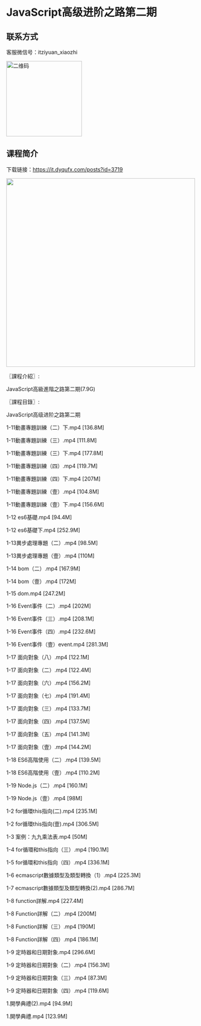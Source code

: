 # JavaScript高级进阶之路第二期

## 联系方式

客服微信号：itziyuan_xiaozhi

<img src="https://ziyuanyun.oss-cn-guangzhou.aliyuncs.com/common/20240614073449/666b82192834a.jpg" width="200" height="200" alt="二维码">

## 课程简介

下载链接：https://it.dyqufx.com/posts?id=3719

<img src="https://ziyuanyun.oss-cn-guangzhou.aliyuncs.com/yun/20240515185312/664494186948d.jpg" width="500" alt="">

  〖課程介紹〗:

 JavaScript高級進階之路第二期(7.9G)

 〖課程目錄〗:

 JavaScript高级进阶之路第二期



 1-11動畫專題訓練（二）下.mp4 [136.8M]

 1-11動畫專題訓練（三）.mp4 [111.8M]

 1-11動畫專題訓練（三）下.mp4 [177.8M]

 1-11動畫專題訓練（四）.mp4 [119.7M]

 1-11動畫專題訓練（四）下.mp4 [207M]

 1-11動畫專題訓練（壹）.mp4 [104.8M]

 1-11動畫專題訓練（壹）下.mp4 [156.6M]

 1-12 es6基礎.mp4 [94.4M]

 1-12 es6基礎下.mp4 [252.9M]

 1-13異步處理專題（二）.mp4 [98.5M]

 1-13異步處理專題（壹）.mp4 [110M]

 1-14 bom（二）.mp4 [167.9M]

 1-14 bom（壹）.mp4 [172M]

 1-15 dom.mp4 [247.2M]

 1-16 Event事件（二）.mp4 [202M]

 1-16 Event事件（三）.mp4 [208.1M]

 1-16 Event事件（四）.mp4 [232.6M]

 1-16 Event事件（壹）event.mp4 [281.3M]

 1-17 面向對象（八）.mp4 [122.1M]

 1-17 面向對象（二）.mp4 [122.4M]

 1-17 面向對象（六）.mp4 [156.2M]

 1-17 面向對象（七）.mp4 [191.4M]

 1-17 面向對象（三）.mp4 [133.7M]

 1-17 面向對象（四）.mp4 [137.5M]

 1-17 面向對象（五）.mp4 [141.3M]

 1-17 面向對象（壹）.mp4 [144.2M]

 1-18 ES6高階使用（二）.mp4 [139.5M]

 1-18 ES6高階使用（壹）.mp4 [110.2M]

 1-19 Node.js（二）.mp4 [160.1M]

 1-19 Node.js（壹）.mp4 [98M]

 1-2 for循環this指向(二).mp4 [235.1M]

 1-2 for循環this指向(壹).mp4 [306.5M]

 1-3 案例：九九乘法表.mp4 [50M]

 1-4 for循環和this指向（三）.mp4 [190.1M]

 1-5 for循環和this指向（四）.mp4 [336.1M]

 1-6 ecmascript數據類型及類型轉換（1）.mp4 [225.3M]

 1-7 ecmascript數據類型及類型轉換(2).mp4 [286.7M]

 1-8 function詳解.mp4 [227.4M]

 1-8 Function詳解（二）.mp4 [200M]

 1-8 Function詳解（三）.mp4 [190M]

 1-8 Function詳解（四）.mp4 [186.1M]

 1-9 定時器和日期對象.mp4 [296.6M]

 1-9 定時器和日期對象（二）.mp4 [156.3M]

 1-9 定時器和日期對象（三）.mp4 [87.3M]

 1-9 定時器和日期對象（四）.mp4 [119.6M]

 1.開學典禮(2).mp4 [94.9M]

 1.開學典禮.mp4 [123.9M]

  